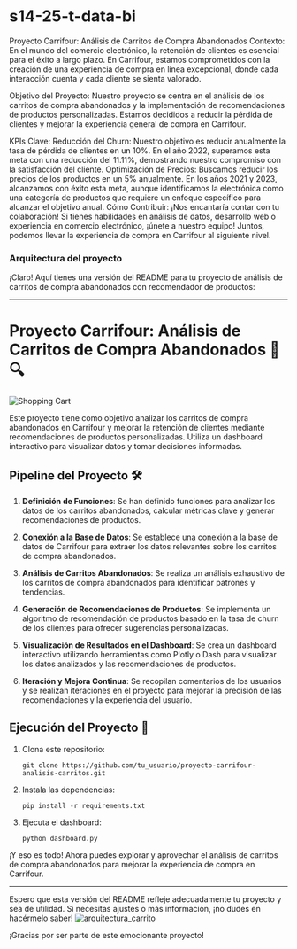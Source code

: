 # s14-25-t-data-bi
Proyecto Carrifour: Análisis de Carritos de Compra Abandonados
Contexto:
En el mundo del comercio electrónico, la retención de clientes es esencial para el éxito a largo plazo. En Carrifour, estamos comprometidos con la creación de una experiencia de compra en línea excepcional, donde cada interacción cuenta y cada cliente se sienta valorado.

Objetivo del Proyecto:
Nuestro proyecto se centra en el análisis de los carritos de compra abandonados y la implementación de recomendaciones de productos personalizadas. Estamos decididos a reducir la pérdida de clientes y mejorar la experiencia general de compra en Carrifour.

KPIs Clave:
Reducción del Churn: Nuestro objetivo es reducir anualmente la tasa de pérdida de clientes en un 10%. En el año 2022, superamos esta meta con una reducción del 11.11%, demostrando nuestro compromiso con la satisfacción del cliente.
Optimización de Precios: Buscamos reducir los precios de los productos en un 5% anualmente. En los años 2021 y 2023, alcanzamos con éxito esta meta, aunque identificamos la electrónica como una categoría de productos que requiere un enfoque específico para alcanzar el objetivo anual.
Cómo Contribuir:
¡Nos encantaría contar con tu colaboración! Si tienes habilidades en análisis de datos, desarrollo web o experiencia en comercio electrónico, ¡únete a nuestro equipo! Juntos, podemos llevar la experiencia de compra en Carrifour al siguiente nivel.


### Arquitectura del proyecto
¡Claro! Aquí tienes una versión del README para tu proyecto de análisis de carritos de compra abandonados con recomendador de productos:

---

# Proyecto Carrifour: Análisis de Carritos de Compra Abandonados 🛒🔍

![Shopping Cart](https://image.flaticon.com/icons/png/512/1239/1239529.png)

Este proyecto tiene como objetivo analizar los carritos de compra abandonados en Carrifour y mejorar la retención de clientes mediante recomendaciones de productos personalizadas. Utiliza un dashboard interactivo para visualizar datos y tomar decisiones informadas.

## Pipeline del Proyecto 🛠️

1. **Definición de Funciones**: Se han definido funciones para analizar los datos de los carritos abandonados, calcular métricas clave y generar recomendaciones de productos.

2. **Conexión a la Base de Datos**: Se establece una conexión a la base de datos de Carrifour para extraer los datos relevantes sobre los carritos de compra abandonados.

3. **Análisis de Carritos Abandonados**: Se realiza un análisis exhaustivo de los carritos de compra abandonados para identificar patrones y tendencias.

4. **Generación de Recomendaciones de Productos**: Se implementa un algoritmo de recomendación de productos basado en la tasa de churn de los clientes para ofrecer sugerencias personalizadas.

5. **Visualización de Resultados en el Dashboard**: Se crea un dashboard interactivo utilizando herramientas como Plotly o Dash para visualizar los datos analizados y las recomendaciones de productos.

6. **Iteración y Mejora Continua**: Se recopilan comentarios de los usuarios y se realizan iteraciones en el proyecto para mejorar la precisión de las recomendaciones y la experiencia del usuario.

## Ejecución del Proyecto 🚀

1. Clona este repositorio:

   ```
   git clone https://github.com/tu_usuario/proyecto-carrifour-analisis-carritos.git
   ```

2. Instala las dependencias:

   ```
   pip install -r requirements.txt
   ```

3. Ejecuta el dashboard:

   ```
   python dashboard.py
   ```

¡Y eso es todo! Ahora puedes explorar y aprovechar el análisis de carritos de compra abandonados para mejorar la experiencia de compra en Carrifour.

---

Espero que esta versión del README refleje adecuadamente tu proyecto y sea de utilidad. Si necesitas ajustes o más información, ¡no dudes en hacérmelo saber!
![arquitectura_carrito](https://github.com/No-Country/s14-25-t-data-bi/assets/21247165/78f20235-11d3-494c-af9a-4cf04e659fca)

¡Gracias por ser parte de este emocionante proyecto!



